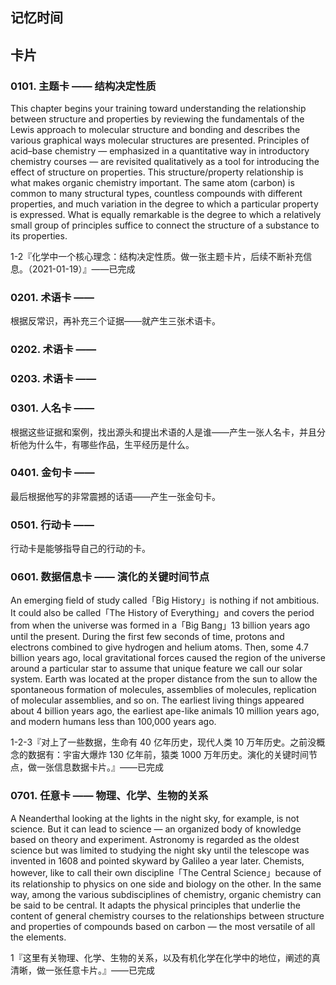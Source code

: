 ## 记忆时间

## 卡片

### 0101. 主题卡 —— 结构决定性质

This chapter begins your training toward understanding the relationship between structure and properties by reviewing the fundamentals of the Lewis approach to molecular structure and bonding and describes the various graphical ways molecular structures are presented. Principles of acid–base chemistry — emphasized in a quantitative way in introductory chemistry courses — are revisited qualitatively as a tool for introducing the effect of structure on properties. This structure/property relationship is what makes organic chemistry important. The same atom (carbon) is common to many structural types, countless compounds with different properties, and much variation in the degree to which a particular property is expressed. What is equally remarkable is the degree to which a relatively small group of principles suffice to connect the structure of a substance to its properties.

1-2『化学中一个核心理念：结构决定性质。做一张主题卡片，后续不断补充信息。（2021-01-19）』——已完成

### 0201. 术语卡 ——

根据反常识，再补充三个证据——就产生三张术语卡。

### 0202. 术语卡 ——

### 0203. 术语卡 ——

### 0301. 人名卡 ——

根据这些证据和案例，找出源头和提出术语的人是谁——产生一张人名卡，并且分析他为什么牛，有哪些作品，生平经历是什么。

### 0401. 金句卡 ——

最后根据他写的非常震撼的话语——产生一张金句卡。

### 0501. 行动卡 ——

行动卡是能够指导自己的行动的卡。

### 0601. 数据信息卡 —— 演化的关键时间节点

An emerging field of study called「Big History」is nothing if not ambitious. It could also be called「The History of Everything」and covers the period from when the universe was formed in a「Big Bang」13 billion years ago until the present. During the first few seconds of time, protons and electrons combined to give hydrogen and helium atoms. Then, some 4.7 billion years ago, local gravitational forces caused the region of the universe around a particular star to assume that unique feature we call our solar system. Earth was located at the proper distance from the sun to allow the spontaneous formation of molecules, assemblies of molecules, replication of molecular assemblies, and so on. The earliest living things appeared about 4 billion years ago, the earliest ape-like animals 10 million years ago, and modern humans less than 100,000 years ago.

1-2-3『对上了一些数据，生命有 40 亿年历史，现代人类 10 万年历史。之前没概念的数据有：宇宙大爆炸 130 亿年前，猿类 1000 万年历史。演化的关键时间节点，做一张信息数据卡片。』——已完成

### 0701. 任意卡 —— 物理、化学、生物的关系

A Neanderthal looking at the lights in the night sky, for example, is not science. But it can lead to science — an organized body of knowledge based on theory and experiment. Astronomy is regarded as the oldest science but was limited to studying the night sky until the telescope was invented in 1608 and pointed skyward by Galileo a year later. Chemists, however, like to call their own discipline「The Central Science」because of its relationship to physics on one side and biology on the other. In the same way, among the various subdisciplines of chemistry, organic chemistry can be said to be central. It adapts the physical principles that underlie the content of general chemistry courses to the relationships between structure and properties of compounds based on carbon — the most versatile of all the elements.

1『这里有关物理、化学、生物的关系，以及有机化学在化学中的地位，阐述的真清晰，做一张任意卡片。』——已完成

